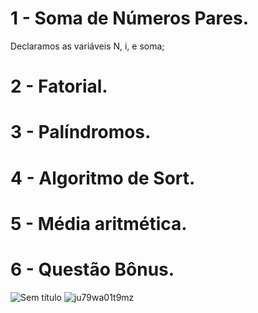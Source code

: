 # 1 - Soma de Números Pares.
Declaramos as variáveis N, i, e soma;

# 2 - Fatorial.

# 3 - Palíndromos.

# 4 - Algoritmo de Sort.

# 5 - Média aritmética.

# 6 - Questão Bônus.


![Sem título](https://github.com/jazzymaster1/colmeia-teste/assets/141975423/27712e12-118f-4f64-9813-d945a78ddd05)
![ju79wa01t9mz](https://github.com/jazzymaster1/colmeia-teste/assets/141975423/39726553-6b49-4ed9-8c05-74eb9d681bd4)
